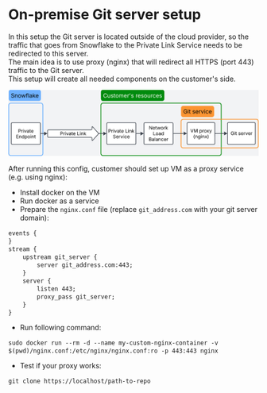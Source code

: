 # On-premise Git server setup

In this setup the Git server is located outside of the cloud provider, so the traffic that goes from Snowflake to the Private Link Service needs to be redirected to this server.<br>
The main idea is to use proxy (nginx) that will redirect all HTTPS (port 443) traffic to the Git server.<br>
This setup will create all needed components on the customer's side.

![On premise git server diagram](../images/on-prem-git-server.jpeg)

After running this config, customer should set up VM as a proxy service (e.g. using nginx):
* Install docker on the VM
* Run docker as a service
* Prepare the `nginx.conf` file (replace `git_address.com` with your git server domain):
```
events {
}
stream {
    upstream git_server {
        server git_address.com:443;
    }
    server {
        listen 443;
        proxy_pass git_server;
    }
}
```
* Run following command: 
```
sudo docker run --rm -d --name my-custom-nginx-container -v $(pwd)/nginx.conf:/etc/nginx/nginx.conf:ro -p 443:443 nginx
```
* Test if your proxy works:
```
git clone https://localhost/path-to-repo
```
